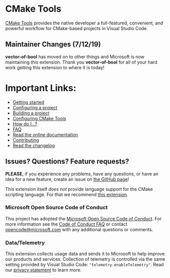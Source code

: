 # CMake Tools


[CMake Tools](https://marketplace.visualstudio.com/items?itemName=vector-of-bool.cmake-tools) provides the native developer a full-featured, convenient, and
powerful workflow for CMake-based projects in Visual Studio Code.

## Maintainer Changes (7/12/19)

**vector-of-bool** has moved on to other things and Microsoft is now maintaining this extension. Thank you **vector-of-bool** for all of your hard work getting
this extension to where it is today!

# Important Links:

- [Getting started](https://vector-of-bool.github.io/docs/vscode-cmake-tools/getting_started.html)
- [Configuring a project](https://vector-of-bool.github.io/docs/vscode-cmake-tools/configuring.html)
- [Building a project](https://vector-of-bool.github.io/docs/vscode-cmake-tools/building.html)
- [Configuring CMake Tools](https://vector-of-bool.github.io/docs/vscode-cmake-tools/settings.html)
- [How do I...?](https://vector-of-bool.github.io/docs/vscode-cmake-tools/how_do_i.html)
- [FAQ](https://vector-of-bool.github.io/docs/vscode-cmake-tools/faq.html)
- [Read the online documentation](https://vector-of-bool.github.io/docs/vscode-cmake-tools/index.html)
- [Contributing](https://vector-of-bool.github.io/docs/vscode-cmake-tools/development.html)
- [Read the changelog](https://vector-of-bool.github.io/docs/vscode-cmake-tools/changelog.html)

## Issues? Questions? Feature requests?

**PLEASE**, if you experience any problems, have any questions, or have an idea
for a new feature, create an issue on [the GitHub page](https://github.com/microsoft/vscode-cmake-tools)!

This extension itself *does not* provide language support for the CMake
scripting language. For that we recommend [this extension](https://marketplace.visualstudio.com/items?itemName=twxs.cmake).

### Microsoft Open Source Code of Conduct

This project has adopted the [Microsoft Open Source Code of Conduct](https://opensource.microsoft.com/codeofconduct/). For more information see the [Code of Conduct FAQ](https://opensource.microsoft.com/codeofconduct/faq/) or contact opencode@microsoft.com with any additional questions or comments.

### Data/Telemetry

This extension collects usage data and sends it to Microsoft to help improve our products and services. Collection of telemetry is controlled via the same setting provided by Visual Studio Code: `"telemetry.enableTelemetry"`. Read our [privacy statement](https://privacy.microsoft.com/en-us/privacystatement) to learn more.
